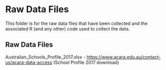 # Raw Data Files
This folder is for the raw data files that have been collected and the associated R (and any other) code used to collect the data.

## Raw Data Files
Australian_Schools_Profile_2017.xlsx - https://www.acara.edu.au/contact-us/acara-data-access (School Profile 2017 download)
